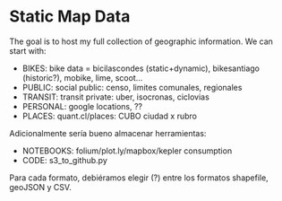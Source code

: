 # Static Map Data

The goal is to host my full collection of geographic information. We can start with:

* BIKES: bike data = bicilascondes (static+dynamic), bikesantiago (historic?), mobike, lime, scoot...
* PUBLIC: social public: censo, limites comunales, regionales
* TRANSIT: transit private: uber, isocronas, ciclovias
* PERSONAL: google locations, ??
* PLACES: quant.cl/places: CUBO ciudad x rubro

Adicionalmente sería bueno almacenar herramientas:

* NOTEBOOKS: folium/plot.ly/mapbox/kepler consumption
* CODE: s3_to_github.py

Para cada formato, debiéramos elegir (?) entre los formatos shapefile, geoJSON y CSV.
